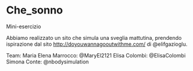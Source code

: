 # Che_sonno
 Mini-esercizio

 Abbiamo realizzato un sito che simula una sveglia mattutina, prendendo ispirazione dal sito http://doyouwannagooutwithme.com/ di @elifgazioglu.

 Team:
 Maria Elena Marrocco: @MaryEl2121
 Elisa Colombi: @ElisaColombi
 Simona Conte: @nbodysimulation